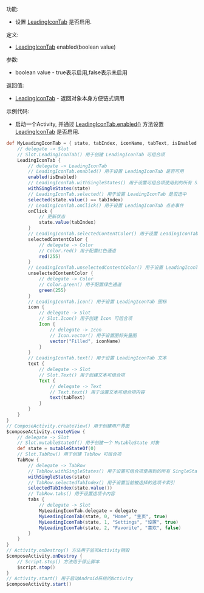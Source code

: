 功能:

+ 设置 [LeadingIconTab](/API/UI/Compose/Widget/LeadingIconTab/README.md) 是否启用.

定义:

+ [LeadingIconTab](/API/UI/Compose/Widget/LeadingIconTab/README.md) enabled(boolean value)

参数:

+ boolean value - true表示启用,false表示未启用

返回值:

+ [LeadingIconTab](/API/UI/Compose/Widget/LeadingIconTab/README.md) - 返回对象本身方便链式调用

示例代码:

+ 启动一个Activity, 并通过 [LeadingIconTab.enabled()](/API/UI/Compose/Widget/LeadingIconTab/README.md?id=enabled)
  方法设置 [LeadingIconTab](/API/UI/Compose/Widget/LeadingIconTab/README.md) 是否启用.

```groovy
def MyLeadingIconTab = { state, tabIndex, iconName, tabText, isEnabled ->
    // delegate -> Slot
    // Slot.LeadingIconTab() 用于创建 LeadingIconTab 可组合项
    LeadingIconTab {
        // delegate -> LeadingIconTab
        // LeadingIconTab.enabled() 用于设置 LeadingIconTab 是否可用
        enabled(isEnabled)
        // LeadingIconTab.withSingleStates() 用于设置可组合项使用到的所有 SingleState
        withSingleStates(state)
        // LeadingIconTab.selected() 用于设置 LeadingIconTab 是否选中
        selected(state.value() == tabIndex)
        // LeadingIconTab.onClick() 用于设置 LeadingIconTab 点击事件
        onClick {
            // 更新状态
            state.value(tabIndex)
        }
        // LeadingIconTab.selectedContentColor() 用于设置 LeadingIconTab 被选择时的内容颜色
        selectedContentColor {
            // delegate -> Color
            // Color.red() 用于配置红色通道
            red(255)
        }
        // LeadingIconTab.unselectedContentColor() 用于设置 LeadingIconTab 未被选择时的内容颜色
        unselectedContentColor {
            // delegate -> Color
            // Color.green() 用于配置绿色通道
            green(255)
        }
        // LeadingIconTab.icon() 用于设置 LeadingIconTab 图标
        icon {
            // delegate -> Slot
            // Slot.Icon() 用于创建 Icon 可组合项
            Icon {
                // delegate -> Icon
                // Icon.vector() 用于设置图标矢量图
                vector("Filled", iconName)
            }
        }
        // LeadingIconTab.text() 用于设置 LeadingIconTab 文本
        text {
            // delegate -> Slot
            // Slot.Text() 用于创建文本可组合项
            Text {
                // delegate -> Text
                // Text.text() 用于设置文本可组合项内容
                text(tabText)
            }
        }
    }
}
// ComposeActivity.createView() 用于创建用户界面
$composeActivity.createView {
    // delegate -> Slot
    // Slot.mutableStateOf() 用于创建一个 MutableState 对象
    def state = mutableStateOf(0)
    // Slot.TabRow() 用于创建 TabRow 可组合项
    TabRow {
        // delegate -> TabRow
        // TabRow.withSingleStates() 用于设置可组合项使用到的所有 SingleState
        withSingleStates(state)
        // TabRow.selectedTabIndex() 用于设置当前被选择的选项卡索引
        selectedTabIndex(state.value())
        // TabRow.tabs() 用于设置选项卡内容
        tabs {
            // delegate -> Slot
            MyLeadingIconTab.delegate = delegate
            MyLeadingIconTab(state, 0, "Home", "主页", true)
            MyLeadingIconTab(state, 1, "Settings", "设置", true)
            MyLeadingIconTab(state, 2, "Favorite", "喜欢", false)
        }
    }
}
// Activity.onDestroy() 方法用于监听Activity销毁
$composeActivity.onDestroy {
    // Script.stop() 方法用于停止脚本
    $script.stop()
}
// Activity.start() 用于启动Android系统的Activity
$composeActivity.start()
```